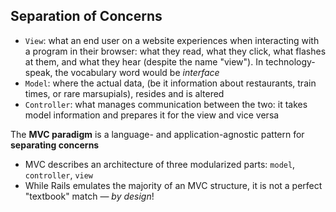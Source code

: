 ## Separation of Concerns

- `View`: what an end user on a website experiences when interacting with a program in their browser: what they read, what they click, what flashes at them, and what they hear (despite the name "view"). In technology-speak, the vocabulary word would be *interface*
- `Model`: where the actual data, (be it information about restaurants, train times, or rare marsupials), resides and is altered
- `Controller`: what manages communication between the two: it takes model information and prepares it for the view and vice versa

The **MVC paradigm** is a language- and application-agnostic pattern for **separating concerns**

- MVC describes an architecture of three modularized parts: `model`, `controller`, `view`
- While Rails emulates the majority of an MVC structure, it is not a perfect "textbook" match — *by design*!